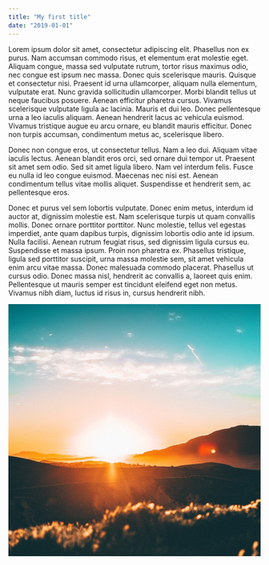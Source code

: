 ```yaml
---
title: "My first title"
date: "2019-01-01"
---
```


Lorem ipsum dolor sit amet, consectetur adipiscing elit. Phasellus non ex purus. Nam accumsan commodo risus, et elementum erat molestie eget. Aliquam congue, massa sed vulputate rutrum, tortor risus maximus odio, nec congue est ipsum nec massa. Donec quis scelerisque mauris. Quisque et consectetur nisi. Praesent id urna ullamcorper, aliquam nulla elementum, vulputate erat. Nunc gravida sollicitudin ullamcorper. Morbi blandit tellus ut neque faucibus posuere. Aenean efficitur pharetra cursus. Vivamus scelerisque vulputate ligula ac lacinia. Mauris et dui leo. Donec pellentesque urna a leo iaculis aliquam. Aenean hendrerit lacus ac vehicula euismod. Vivamus tristique augue eu arcu ornare, eu blandit mauris efficitur. Donec non turpis accumsan, condimentum metus ac, scelerisque libero.

Donec non congue eros, ut consectetur tellus. Nam a leo dui. Aliquam vitae iaculis lectus. Aenean blandit eros orci, sed ornare dui tempor ut. Praesent sit amet sem odio. Sed sit amet ligula libero. Nam vel interdum felis. Fusce eu nulla id leo congue euismod. Maecenas nec nisi est. Aenean condimentum tellus vitae mollis aliquet. Suspendisse et hendrerit sem, ac pellentesque eros.

Donec et purus vel sem lobortis vulputate. Donec enim metus, interdum id auctor at, dignissim molestie est. Nam scelerisque turpis ut quam convallis mollis. Donec ornare porttitor porttitor. Nunc molestie, tellus vel egestas imperdiet, ante quam dapibus turpis, dignissim lobortis odio ante id ipsum. Nulla facilisi. Aenean rutrum feugiat risus, sed dignissim ligula cursus eu. Suspendisse et massa ipsum. Proin non pharetra ex. Phasellus tristique, ligula sed porttitor suscipit, urna massa molestie sem, sit amet vehicula enim arcu vitae massa. Donec malesuada commodo placerat. Phasellus ut cursus odio. Donec massa nisl, hendrerit ac convallis a, laoreet quis enim. Pellentesque ut mauris semper est tincidunt eleifend eget non metus. Vivamus nibh diam, luctus id risus in, cursus hendrerit nibh.

![WTF is this img](tran.jpg)
